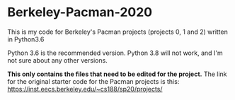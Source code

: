 # Berkeley-Pacman-2020
This is my code for Berkeley's Pacman projects (projects 0, 1 and 2) written in Python3.6

Python 3.6 is the recommended version. Python 3.8 will not work, and I'm not sure about any other versions.

**This only contains the files that need to be edited for the project.**
The link for the original starter code for the Pacman projects is this: https://inst.eecs.berkeley.edu/~cs188/sp20/projects/
